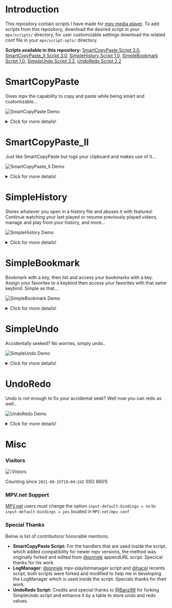 # Introduction
This repository contain scripts I have made for [mpv media player](https://github.com/mpv-player/mpv/).
To add scripts from this repository, download the desired script in your `mpv/scripts/` directory, for user customizable settings download the related conf file in your `mpv/script-opts/` directory.

**Scripts available in this repository:**
 [SmartCopyPaste Script 3.0](https://github.com/Eisa01/mpv-scripts#smartcopypaste), [SmartCopyPaste_II Script 3.0](https://github.com/Eisa01/mpv-scripts#smartcopypaste_ii), [SimpleHistory Script 1.0](https://github.com/Eisa01/mpv-scripts#simplehistory), [SimpleBookmark Script 1.0](https://github.com/Eisa01/mpv-scripts#simplebookmark), [SimpleUndo Script 3.2](https://github.com/Eisa01/mpv-scripts#simpleundo), [UndoRedo Script 2.2](https://github.com/Eisa01/mpv-scripts#undoredo)

# SmartCopyPaste
Gives mpv the capability to copy and paste while being smart and customizable... 

![SmartCopyPaste Demo](https://raw.githubusercontent.com/Eisa01/mpv-scripts/master/.misc/smartcopypaste_demo1.webp)
<details>
<Summary>Click for more details!</Summary>

### Default Keybinds
- <kbd>Ctrl</kbd>+<kbd>c</kbd> copies file path with resume time
- <kbd>Ctrl</kbd>+<kbd>v</kbd> pastes and run file into mpv
- <kbd>Ctrl</kbd>+<kbd>Alt</kbd>+<kbd>c</kbd> copies the file path without time
- <kbd>Ctrl</kbd>+<kbd>Alt</kbd>+<kbd>v</kbd> appends the video file into playlist
- MAC OS will also use <kbd>Command</kbd> key for copy and paste
### Main Features
- **Copy and Paste:** Adds copy and paste to mpv for any file, like (urls, torrents, images, subtitles, audio files, video paths)
- **youtube-dl Extension Support:** Immediately paste links without finding exact video address for youtube and any other youtube-dl extension supported sites.
- **Peerflix / WebTorrent Extension Support:** Immediately paste torrent links or magnet links when proper extensions are installed.
- **Customization:** Tons of user customizable settings that can even change the behavior and priority of copy and paste actions.
- **OSD** (On Screen Display): Displays any SmartCopyPaste action within mpv.
- **More:** This is not all! Explore the conf file to learn more about the possibilities you are missing out...
### Compatibility
- Windows OS (default powershell, customizable / can be changed in the settings inside the script).
- MAC OS (default pbcopy and pbpaste, customizable / can be changed in the settings inside the script).
- Linux OS (default xclip, customizable / can be changed in the settings inside the script).
</details>

# SmartCopyPaste_II
Just like SmartCopyPaste but logs your clipboard and makes use of it...

![SmartCopyPaste_II Demo](https://raw.githubusercontent.com/Eisa01/mpv-scripts/master/.misc/smartcopypaste_ii_demo1.webp)
<details>
<Summary>Click for more details!</Summary>

### Default Keybinds
- <kbd>Ctrl</kbd>+<kbd>c</kbd> copies file path with resume time
- <kbd>Ctrl</kbd>+<kbd>v</kbd> pastes and run file into mpv
- <kbd>Ctrl</kbd>+<kbd>Alt</kbd>+<kbd>c</kbd> copies the file path without time
- <kbd>Ctrl</kbd>+<kbd>Alt</kbd>+<kbd>v</kbd> appends the video file into playlist
- MAC OS will also use <kbd>Command</kbd> key for copy and paste
- <kbd>c</kbd> opens Clipboard list (Log Manager)
### Main Features
- **Copy and Paste:** Adds copy and paste to mpv for any file, like (urls, torrents, images, subtitles, audio files, video paths)
- **youtube-dl Extension Support:** Immediately paste links without finding exact video address for youtube and any other youtube-dl extension supported sites.
- **Peerflix / WebTorrent Extension Support:** Immediately paste torrent links or magnet links when proper extensions are installed.
- **Saves Clipboard to a Log File:** The copies from mpv, and the pastes into mpv will be kept in a log file; log file location is mpv config directory, default for Windows OS: `%APPDATA%\mpv\mpvClipboard.log`, for Linux OS and MAC OS: `~\.config\mpv\mpvClipboard.log`.
- **Log Manager:** Reads the log file directly in mpv, giving access to navigate, play files, add to playlist, delete, search, and filter the content.
- **Customization:** Tons of user customizable settings that can even change the behavior and priority of copy and paste actions, as well as everything about Log Manager.
- **OSD:** Displays any SmartCopyPaste_II action within mpv.
- **More:** This is not all! Explore the conf file to learn more about the possibilities you are missing out...
### Compatibility
- Windows OS (default powershell, customizable / can be changed in the settings inside the script).
- MAC OS (default pbcopy and pbpaste, customizable / can be changed in the settings inside the script).
- Linux OS (default xclip, customizable / can be changed in the settings inside the script).
</details>

# SimpleHistory
Stores whatever you open in a history file and abuses it with features! Continue watching your last played or resume previously played videos, manage and play from your history, and more...

![SimpleHistory Demo](https://raw.githubusercontent.com/Eisa01/mpv-scripts/master/.misc/simplehistory_demo1.webp)
<details>
<Summary>Click for more details!</Summary>

### Default Keybinds
- <kbd>Ctrl</kbd>+<kbd>r</kbd> resume in any previously closed videos / idle: loads and resumes last played video
- <kbd>Alt</kbd>+<kbd>r</kbd> add last closed video into playlist / idle: loads last closed video without resuming
- <kbd>h</kbd> opens History list (Log Manager)
- <kbd>r</kbd> opens History list - filtered with recent items (Log Manager)
### Main Features
- **Last Played:** Immediately jumps to your last played video so you continue watching
- **Video Resume:** It saves the position of all videos you are watching so you can easily resume
- **Saves History to a Log File:** The files and position of files played will be kept in a log file; log file location is mpv config directory, default for Windows OS: `%APPDATA%\mpv\mpvHistory.log`, for Linux OS and MAC OS: `~\.config\mpv\mpvHistory.log`.
- **Log Manager:** Reads the log file directly in mpv, giving access to navigate, play files, add to playlist, delete, search, and filter the content (I personally like the distinct filter). It lists the last episode played of each different show.
- **Customization:** Tons of user customizable settings, you can change almost everything. Hate the resume notification? Then just disable it. Hate recents list automatically loading? Then just disable it, and so on so forth...
- **OSD:** Displays any SimpleHistory action within mpv.
- **More:** This is not all! Explore the conf file to learn more about the possibilities you are missing out...
### Compatibility
- Works on all of mpv supported platforms.
</details>

# SimpleBookmark
Bookmark with a key, then list and access your bookmarks with a key. Assign your favorites to a keybind then access your favorites with that same keybind. Simple as that...

![SimpleBookmark Demo](https://raw.githubusercontent.com/Eisa01/mpv-scripts/master/.misc/simplebookmark_demo1.webp)
<details>
<Summary>Click for more details!</Summary>

### Default Keybinds
- <kbd>Ctrl</kbd>+<kbd>b</kbd> bookmarks file along with time reached
- <kbd>Alt</kbd>+<kbd>b</kbd> bookmarks file only
- <kbd>b</kbd> opens Bookmark list (Log Manager)
- <kbd>k</kbd> opens Bookmark list - filtered with files assigned to keybinds (Log Manager)
- <kbd>Alt + 1</kbd> - <kbd>Alt + 9</kbd> assigns file to keybind when list is open / loads the  assigned when list is closed
- <kbd>Alt</kbd>+<kbd>-</kbd> when list is open it removes the assigned keybind from the bookmark
### Main Features
- **Bookmark:** Adds bookmark functionality to mpv, simply press the bookmark keybind and you are done.
- **Assign Bookmark to Keybind:** Press the keybind slot when displaying bookmarks will assign the bookmark to a keybind, making it easy to jump to the bookmark at anytime when pressing the same keybind.
- **Log Manager:** Reads the bookmark log file, giving mpv easy access to all of your bookmarks with the functionality to navigate, play files, add to playlist, delete, search, and filter the content.
- **Saves Bookmark to a Log File:** The bookmarks will be kept in a log file; log file location is mpv config directory, default for Windows OS: `%APPDATA%\mpv\mpvBookmark.log`, for Linux OS and MAC OS: `~\.config\mpv\mpvBookmark.log`.
- **Customization:** Tons of user customizable settings that can even change the behavior of bookmarking, assigning video to a keybind, and the Log Manager itself.
- **OSD:** Displays any SimpleBookmark action within mpv.
- **More:** This is not all! Seriously I am too lazy to write down all the features neatly ;) Explore the conf file to learn more about the possibilities you are missing out...
### Compatibility
- Works on all of mpv supported platforms.
</details>

# SimpleUndo
Accidentally seeked? No worries, simply undo..

![SimpleUndo Demo](https://raw.githubusercontent.com/Eisa01/mpv-scripts/master/.misc/simpleundo_demo1.webp)
<details>
<Summary>Click for more details!</Summary>

### Default Keybinds
- <kbd>Ctrl</kbd>+<kbd>z</kbd> to undo accidental seek by returning to previous time and vise-versa.
### Main Features
- **Simple Undo:** Undo accidental time jumps in videos by pressing undo keybind and press again to return to previous position.
- **OSD:** Displays any SimpleUndo action within mpv.
### Compatibility
- Works on all of mpv supported platforms.
</details>

# UndoRedo
Undo is not enough to fix your accidental seek? Well now you can redo as well..

![UndoRedo Demo](https://raw.githubusercontent.com/Eisa01/mpv-scripts/master/.misc/undoredo_demo1.webp)
<details>
<Summary>Click for more details!</Summary>

### Default Keybinds
- <kbd>Ctrl</kbd>+<kbd>z</kbd> to undo by returning to previous time.
- <kbd>Ctrl</kbd>+<kbd>y</kbd> to redo by restoring the undo time.
- <kbd>Ctrl</kbd>+<kbd>Alt</kbd>+<kbd>z</kbd> undo accidental seek by returning to previous time and vise-versa.
### Main Features
- **Undo and Redo:** Undo any accident time jumps in the video by pressing the undo keybind and redo the jumps by pressing the redo keybind.
- **Simple Undo:** Undo accidental time jumps in videos by pressing Simple Undo keybind and press again to return to previous position.
- **OSD:** Displays any UndoRedo action within mpv.
### Compatibility
- Works on all of mpv supported platforms.
</details>

# Misc
### Visitors
![:Vistors](https://count.getloli.com/get/@236d2c6a-efc0-447d-9008-8ecc754f8606?theme=gelbooru)

Counting since `2021-09-25T19:04:24Z` (ISO 8601)
### MPV.net Support
[MPV.net](https://github.com/stax76/mpv.net) users must change the option `input-default-bindings = no` to `input-default-bindings = yes` located in `MPV.net/mpv.conf` 
### Special Thanks
Below is list of contributors/ honorable mentions.
- **SmartCopyPaste Script:** For the handlers that are used inside the script, which added compatibility for newer mpv versions, the method was originally forked and edited from [@jonniek](https://github.com/jonniek) appendURL script. Specical thanks for his work.
- **LogManager**: [@jonniek](https://github.com/jonniek) mpv-playlistmanager script and [@hacel](https://github.com/hacel) recents script, both scripts were forked and modified to help me in developing the LogManager which is used inside the script. Specials thanks for their work.
- **UndoRedo Script:** Credits and special thanks to [@Banz99](https://github.com/Banz99) for forking SimpleUndo script and enhance it by a table to store undo and redo values.
